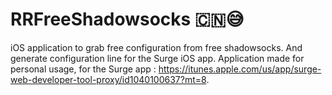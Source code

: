 # RRFreeShadowsocks 🇨🇳😅
iOS application to grab free configuration from free shadowsocks. And generate configuration line for the Surge iOS app.
Application made for personal usage, for the Surge app : https://itunes.apple.com/us/app/surge-web-developer-tool-proxy/id1040100637?mt=8. 

